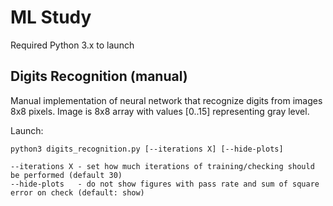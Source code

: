 # ML Study

Required Python 3.x to launch

## Digits Recognition (manual)

Manual implementation of neural network that recognize digits from images 8x8 pixels.
Image is 8x8 array with values [0..15] representing gray level.

Launch:
```
python3 digits_recognition.py [--iterations X] [--hide-plots]

--iterations X - set how much iterations of training/checking should be performed (default 30)
--hide-plots   - do not show figures with pass rate and sum of square error on check (default: show)
```
